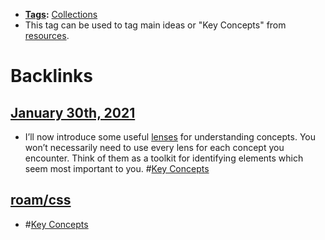 - **[Tags](<Tags.md>):** [Collections](<Collections.md>) 
- This tag can be used to tag main ideas or "Key Concepts" from [resources](<resources.md>).

# Backlinks
## [January 30th, 2021](<January 30th, 2021.md>)
- I’ll now introduce some useful [lenses]([Lenses](<Lenses.md>)) for understanding concepts. You won’t necessarily need to use every lens for each concept you encounter. Think of them as a toolkit for identifying elements which seem most important to you. #[Key Concepts](<Key Concepts.md>)

## [roam/css](<roam/css.md>)
- #[Key Concepts](<Key Concepts.md>)

